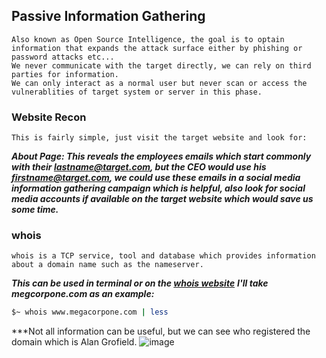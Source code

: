 ## Passive Information Gathering
```
Also known as Open Source Intelligence, the goal is to optain information that expands the attack surface either by phishing or password attacks etc...
We never communicate with the target directly, we can rely on third parties for information.
We can only interact as a normal user but never scan or access the vulnerablities of target system or server in this phase.
```

### Website Recon
```
This is fairly simple, just visit the target website and look for:
```
***About Page: This reveals the employees emails which start commonly with their lastname@target.com, but the CEO would use his firstname@target.com, we could use these emails in a social media information gathering campaign which is helpful, also look for social media accounts if available on the target website which would save us some time.***

### whois
```
whois is a TCP service, tool and database which provides information about a domain name such as the nameserver.
```

***This can be used in terminal or on the [whois website](https://www.whois.com/)***
***I'll take megcorpone.com as an example:***
```bash
$~ whois www.megacorpone.com | less
```
***Not all information can be useful, but we can see who registered the domain which is Alan Grofield.
![image](https://user-images.githubusercontent.com/75253629/227758929-a6e5a926-928d-4533-b89e-01a2e062248a.png)

